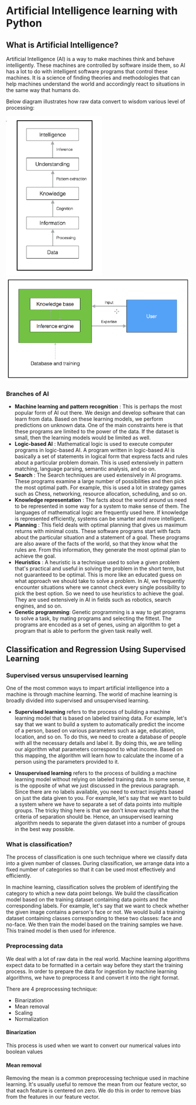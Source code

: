 # Artificial Intelligence learning with Python

## What is Artificial Intelligence?

Artificial Intelligence (AI) is a way to make machines think and behave intelligently. These
machines are controlled by software inside them, so AI has a lot to do with intelligent
software programs that control these machines. It is a science of finding theories and
methodologies that can help machines understand the world and accordingly react to
situations in the same way that humans do.

Below diagram illustrates how raw data convert to wisdom various level of processing:

<img src="img/how raw data gets converted to wisdom through various levels of processing.png"/>

<img src="img/database training.png"/>

### Branches of AI

* **Machine learning and pattern recognition** : This is perhaps the most popular
  form of AI out there. We design and develop software that can learn from data.
  Based on these learning models, we perform predictions on unknown data. One
  of the main constraints here is that these programs are limited to the power of the
  data. If the dataset is small, then the learning models would be limited as well.
* **Logic-based AI** : Mathematical logic is used to execute computer programs in
  logic-based AI. A program written in logic-based AI is basically a set of
  statements in logical form that express facts and rules about a particular problem
  domain. This is used extensively in pattern matching, language parsing, semantic
  analysis, and so on.
* **Search** : The Search techniques are used extensively in AI programs. These
  programs examine a large number of possibilities and then pick the most optimal
  path. For example, this is used a lot in strategy games such as Chess, networking,
  resource allocation, scheduling, and so on.
* **Knowledge representation** : The facts about the world around us need to be
  represented in some way for a system to make sense of them. The languages of
  mathematical logic are frequently used here. If knowledge is represented
  efficiently, systems can be smarter and more intelligent.
* **Planning** : This field deals with optimal planning that gives us maximum returns
  with minimal costs. These software programs start with facts about the particular
  situation and a statement of a goal. These programs are also aware of the facts of
  the world, so that they know what the rules are. From this information, they
  generate the most optimal plan to achieve the goal.
* **Heuristics** : A heuristic is a technique used to solve a given problem that's
  practical and useful in solving the problem in the short term, but not guaranteed
  to be optimal. This is more like an educated guess on what approach we should
  take to solve a problem. In AI, we frequently encounter situations where we
  cannot check every single possibility to pick the best option. So we need to use
  heuristics to achieve the goal. They are used extensively in AI in fields such as
  robotics, search engines, and so on.
* **Genetic programming**: Genetic programming is a way to get programs to solve a
  task, by mating programs and selecting the fittest. The programs are encoded as a
  set of genes, using an algorithm to get a program that is able to perform the given
  task really well.

## Classification and Regression Using Supervised Learning

### Supervised versus unsupervised learning

One of the most common ways to impart artificial intelligence into a machine is through
machine learning. The world of machine learning is broadly divided into supervised and
unsupervised learning.

* **Supervised learning** refers to the process of building a machine learning model that is
  based on labeled training data. For example, let's say that we want to build a system to
  automatically predict the income of a person, based on various parameters such as age,
  education, location, and so on. To do this, we need to create a database of people with all
  the necessary details and label it. By doing this, we are telling our algorithm what
  parameters correspond to what income. Based on this mapping, the algorithm will learn
  how to calculate the income of a person using the parameters provided to it.

* **Unsupervised learning** refers to the process of building a machine learning model without
  relying on labeled training data. In some sense, it is the opposite of what we just discussed
  in the previous paragraph. Since there are no labels available, you need to extract insights
  based on just the data given to you. For example, let's say that we want to build a system
  where we have to separate a set of data points into multiple groups. The tricky thing here is
  that we don't know exactly what the criteria of separation should be. Hence, an
  unsupervised learning algorithm needs to separate the given dataset into a number of
  groups in the best way possible.

### What is classification?

The process of classification is one such technique where we classify data into a given number of classes.
During classification, we arrange data into a fixed number of categories so that it can be
used most effectively and efficiently.

In machine learning, classification solves the problem of identifying the category to which a
new data point belongs. We build the classification model based on the training dataset
containing data points and the corresponding labels. For example, let's say that we want to
check whether the given image contains a person's face or not. We would build a training
dataset containing classes corresponding to these two classes: face and no-face. We then
train the model based on the training samples we have. This trained model is then used for
inference.

### Preprocessing data

We deal with a lot of raw data in the real world. Machine learning algorithms expect data to
be formatted in a certain way before they start the training process. In order to prepare the
data for ingestion by machine learning algorithms, we have to preprocess it and convert it
into the right format.

There are 4 preprocessing technique:

* Binarization
* Mean removal
* Scaling
* Normalization

#### Binarization

This process is used when we want to convert our numerical values into boolean values

#### Mean removal

Removing the mean is a common preprocessing technique used in machine learning. It's
usually useful to remove the mean from our feature vector, so that each feature is centered
on zero. We do this in order to remove bias from the features in our feature vector.
